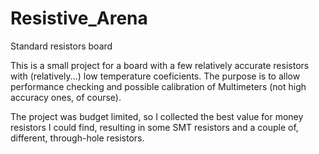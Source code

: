 Resistive_Arena
===============

Standard resistors board

This is a small project for a board with a few relatively accurate resistors with (relatively...) low temperature coeficients.
The purpose is to allow performance checking and possible calibration of Multimeters (not high accuracy ones, of course).

The project was budget limited, so I collected the best value for money resistors I could find, resulting in some SMT resistors and a couple of, different, through-hole resistors.
